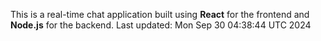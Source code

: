 This is a real-time chat application built using **React** for the frontend and **Node.js** for the backend.
Last updated: Mon Sep 30 04:38:44 UTC 2024
